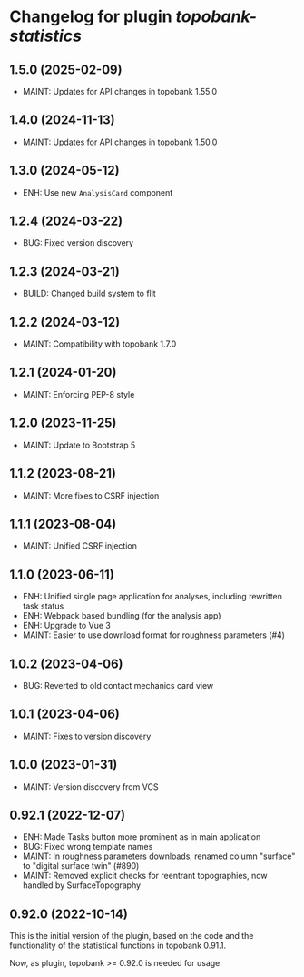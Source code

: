 # Changelog for plugin *topobank-statistics*

## 1.5.0 (2025-02-09)

- MAINT: Updates for API changes in topobank 1.55.0

## 1.4.0 (2024-11-13)

- MAINT: Updates for API changes in topobank 1.50.0

## 1.3.0 (2024-05-12)

- ENH: Use new `AnalysisCard` component

## 1.2.4 (2024-03-22)
 
- BUG: Fixed version discovery

## 1.2.3 (2024-03-21)

- BUILD: Changed build system to flit

## 1.2.2 (2024-03-12)

- MAINT: Compatibility with topobank 1.7.0

## 1.2.1 (2024-01-20)

- MAINT: Enforcing PEP-8 style

## 1.2.0 (2023-11-25)

- MAINT: Update to Bootstrap 5

## 1.1.2 (2023-08-21)

- MAINT: More fixes to CSRF injection

## 1.1.1 (2023-08-04)

- MAINT: Unified CSRF injection

## 1.1.0 (2023-06-11)

- ENH: Unified single page application for analyses, including rewritten
  task status
- ENH: Webpack based bundling (for the analysis app)
- ENH: Upgrade to Vue 3
- MAINT: Easier to use download format for roughness parameters (#4)

## 1.0.2 (2023-04-06)

- BUG: Reverted to old contact mechanics card view

## 1.0.1 (2023-04-06)

- MAINT: Fixes to version discovery

## 1.0.0 (2023-01-31)

- MAINT: Version discovery from VCS

## 0.92.1 (2022-12-07)

- ENH: Made Tasks button more prominent as in
  main application
- BUG: Fixed wrong template names
- MAINT: In roughness parameters downloads, renamed
  column "surface" to "digital surface twin" (#890)
- MAINT: Removed explicit checks for reentrant 
  topographies, now handled by SurfaceTopography

## 0.92.0 (2022-10-14)

This is the initial version of the plugin, based on
the code and the functionality of the statistical
functions in topobank 0.91.1.

Now, as plugin, topobank >= 0.92.0 is needed for usage.

